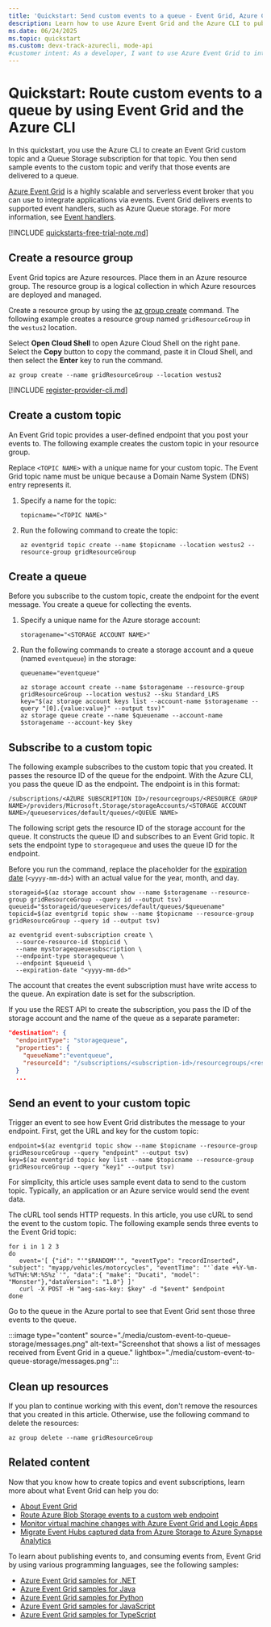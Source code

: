 ```yaml
---
title: 'Quickstart: Send custom events to a queue - Event Grid, Azure CLI'
description: Learn how to use Azure Event Grid and the Azure CLI to publish a topic and subscribe to that event, by using a queue for the endpoint.
ms.date: 06/24/2025
ms.topic: quickstart
ms.custom: devx-track-azurecli, mode-api
#customer intent: As a developer, I want to use Azure Event Grid to integrate applications by using events.
---
```


# Quickstart: Route custom events to a queue by using Event Grid and the Azure CLI

In this quickstart, you use the Azure CLI to create an Event Grid custom topic and a Queue Storage subscription for that topic. You then send sample events to the custom topic and verify that those events are delivered to a queue.

[Azure Event Grid](overview.md) is a highly scalable and serverless event broker that you can use to integrate applications via events. Event Grid delivers events to supported event handlers, such as Azure Queue storage. For more information, see [Event handlers](event-handlers.md).

[!INCLUDE [quickstarts-free-trial-note.md](~/reusable-content/ce-skilling/azure/includes/quickstarts-free-trial-note.md)]

## Create a resource group

Event Grid topics are Azure resources. Place them in an Azure resource group. The resource group is a logical collection in which Azure resources are deployed and managed.

Create a resource group by using the [az group create](/cli/azure/group#az-group-create) command. The following example creates a resource group named `gridResourceGroup` in the `westus2` location.

Select **Open Cloud Shell** to open Azure Cloud Shell on the right pane. Select the **Copy** button to copy the command, paste it in Cloud Shell, and then select the **Enter** key to run the command.

```azurecli-interactive
az group create --name gridResourceGroup --location westus2
```

[!INCLUDE [register-provider-cli.md](./includes/register-provider-cli.md)]

## Create a custom topic

An Event Grid topic provides a user-defined endpoint that you post your events to. The following example creates the custom topic in your resource group.

Replace `<TOPIC NAME>` with a unique name for your custom topic. The Event Grid topic name must be unique because a Domain Name System (DNS) entry represents it.

1. Specify a name for the topic:

    ```azurecli-interactive
    topicname="<TOPIC NAME>"
    ```

1. Run the following command to create the topic:

    ```azurecli-interactive
    az eventgrid topic create --name $topicname --location westus2 --resource-group gridResourceGroup
    ```

## Create a queue

Before you subscribe to the custom topic, create the endpoint for the event message. You create a queue for collecting the events.

1. Specify a unique name for the Azure storage account:

    ```azurecli-interactive
    storagename="<STORAGE ACCOUNT NAME>"    
    ```

1. Run the following commands to create a storage account and a queue (named `eventqueue`) in the storage:

    ```azurecli-interactive
    queuename="eventqueue"

    az storage account create --name $storagename --resource-group gridResourceGroup --location westus2 --sku Standard_LRS
    key="$(az storage account keys list --account-name $storagename --query "[0].{value:value}" --output tsv)"    
    az storage queue create --name $queuename --account-name $storagename --account-key $key
    ```

## Subscribe to a custom topic

The following example subscribes to the custom topic that you created. It passes the resource ID of the queue for the endpoint. With the Azure CLI, you pass the queue ID as the endpoint. The endpoint is in this format:

`/subscriptions/<AZURE SUBSCRIPTION ID>/resourcegroups/<RESOURCE GROUP NAME>/providers/Microsoft.Storage/storageAccounts/<STORAGE ACCOUNT NAME>/queueservices/default/queues/<QUEUE NAME>`

The following script gets the resource ID of the storage account for the queue. It constructs the queue ID and subscribes to an Event Grid topic. It sets the endpoint type to `storagequeue` and uses the queue ID for the endpoint.

Before you run the command, replace the placeholder for the [expiration date](concepts.md#event-subscription-expiration) (`<yyyy-mm-dd>`) with an actual value for the year, month, and day.

```azurecli-interactive
storageid=$(az storage account show --name $storagename --resource-group gridResourceGroup --query id --output tsv)
queueid="$storageid/queueservices/default/queues/$queuename"
topicid=$(az eventgrid topic show --name $topicname --resource-group gridResourceGroup --query id --output tsv)

az eventgrid event-subscription create \
  --source-resource-id $topicid \
  --name mystoragequeuesubscription \
  --endpoint-type storagequeue \
  --endpoint $queueid \
  --expiration-date "<yyyy-mm-dd>"
```

The account that creates the event subscription must have write access to the queue. An expiration date is set for the subscription.

If you use the REST API to create the subscription, you pass the ID of the storage account and the name of the queue as a separate parameter:

```json
"destination": {
  "endpointType": "storagequeue",
  "properties": {
    "queueName":"eventqueue",
    "resourceId": "/subscriptions/<subscription-id>/resourcegroups/<resource-group-name>/providers/Microsoft.Storage/storageAccounts/<storage-name>"
  }
  ...
```

## Send an event to your custom topic

Trigger an event to see how Event Grid distributes the message to your endpoint. First, get the URL and key for the custom topic:

```azurecli-interactive
endpoint=$(az eventgrid topic show --name $topicname --resource-group gridResourceGroup --query "endpoint" --output tsv)
key=$(az eventgrid topic key list --name $topicname --resource-group gridResourceGroup --query "key1" --output tsv)
```

For simplicity, this article uses sample event data to send to the custom topic. Typically, an application or an Azure service would send the event data.

The cURL tool sends HTTP requests. In this article, you use cURL to send the event to the custom topic. The following example sends three events to the Event Grid topic:

```azurecli-interactive
for i in 1 2 3
do
   event='[ {"id": "'"$RANDOM"'", "eventType": "recordInserted", "subject": "myapp/vehicles/motorcycles", "eventTime": "'`date +%Y-%m-%dT%H:%M:%S%z`'", "data":{ "make": "Ducati", "model": "Monster"},"dataVersion": "1.0"} ]'
   curl -X POST -H "aeg-sas-key: $key" -d "$event" $endpoint
done
```

Go to the queue in the Azure portal to see that Event Grid sent those three events to the queue.

:::image type="content" source="./media/custom-event-to-queue-storage/messages.png" alt-text="Screenshot that shows a list of messages received from Event Grid in a queue." lightbox="./media/custom-event-to-queue-storage/messages.png":::

## Clean up resources

If you plan to continue working with this event, don't remove the resources that you created in this article. Otherwise, use the following command to delete the resources:

```azurecli-interactive
az group delete --name gridResourceGroup
```

## Related content

Now that you know how to create topics and event subscriptions, learn more about what Event Grid can help you do:

- [About Event Grid](overview.md)
- [Route Azure Blob Storage events to a custom web endpoint](../storage/blobs/storage-blob-event-quickstart.md?toc=%2fazure%2fevent-grid%2ftoc.json)
- [Monitor virtual machine changes with Azure Event Grid and Logic Apps](monitor-virtual-machine-changes-logic-app.md)
- [Migrate Event Hubs captured data from Azure Storage to Azure Synapse Analytics](event-hubs-integration.md)

To learn about publishing events to, and consuming events from, Event Grid by using various programming languages, see the following samples:

- [Azure Event Grid samples for .NET](/samples/azure/azure-sdk-for-net/azure-event-grid-sdk-samples/)
- [Azure Event Grid samples for Java](/samples/azure/azure-sdk-for-java/eventgrid-samples/)
- [Azure Event Grid samples for Python](/samples/azure/azure-sdk-for-python/eventgrid-samples/)
- [Azure Event Grid samples for JavaScript](/samples/azure/azure-sdk-for-js/eventgrid-javascript/)
- [Azure Event Grid samples for TypeScript](/samples/azure/azure-sdk-for-js/eventgrid-typescript/)
